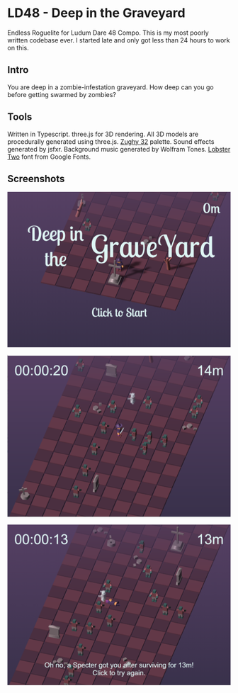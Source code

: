 # LD48 - Deep in the Graveyard
Endless Roguelite for Ludum Dare 48 Compo.
This is my most poorly written codebase ever. I started late and only got less than 24 hours to work on this.

## Intro
You are deep in a zombie-infestation graveyard. How deep can you go before getting swarmed by zombies?

## Tools
Written in Typescript. three.js for 3D rendering. All 3D models are procedurally generated using three.js. [Zughy 32](https://lospec.com/palette-list/zughy-32) palette. Sound effects generated by jsfxr. Background music generated by Wolfram Tones. [Lobster Two](https://fonts.google.com/specimen/Lobster+Two) font from Google Fonts.

## Screenshots
![Game Title](screenshots/00.png)

![In Game](screenshots/01.png)

![Game End](screenshots/02.png)